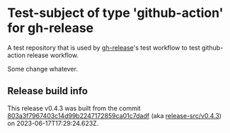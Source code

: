 # Test-subject of type 'github-action' for gh-release

A test repository that is used by [gh-release](https://github.com/kattecon/gh-release)'s test workflow to test github-action release workflow.

Some change whatever.


## Release build info

This release v0.4.3 was built from the commit [803a3f7967403c14d99b2247172859ca01c7dadf](https://github.com/kattecon/gh-release-test-ga/tree/803a3f7967403c14d99b2247172859ca01c7dadf) (aka [release-src/v0.4.3](https://github.com/kattecon/gh-release-test-ga/tree/release-src/v0.4.3)) on 2023-06-17T17:29:24.623Z.
        